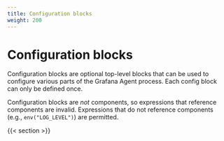 ```yaml
---
title: Configuration blocks
weight: 200
---
```


# Configuration blocks

Configuration blocks are optional top-level blocks that can be used to
configure various parts of the Grafana Agent process. Each config block can
only be defined once.

Configuration blocks are _not_ components, so expressions that reference
components are invalid. Expressions that do not reference components (e.g.,
`env("LOG_LEVEL")`) are permitted.

{{< section >}}
